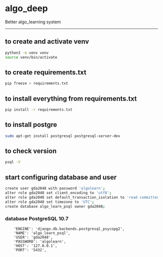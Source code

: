 # algo_deep
Better algo_learning system

-------

## to create and activate venv
```bash
python3 -m venv venv
source venv/bin/activate
```

## to create requirements.txt
```bash
pip freeze > requirements.txt
```

## to install everything from requirements.txt
```bash
pip install -r requirements.txt
```

## to install postgre
```bash
sudo apt-get install postgresql postgresql-server-dev
```

## to check version
```bash
psql -V
```

## start configuring database and user
```bash
create user gda2048 with password 'algolearn';
alter role gda2048 set client_encoding to 'utf8';
alter role gda2048 set default_transaction_isolation to 'read committed';
alter role gda2048 set timezone to 'UTC';
create database algo_learn_psql owner gda2048;
```

### database PostgreSQL 10.7
```python3
    'ENGINE': 'django.db.backends.postgresql_psycopg2',
    'NAME': 'algo_learn_psql',
    'USER': 'gda2048',
    'PASSWORD': 'algolearn',
    'HOST': '127.0.0.1',
    'PORT': '5432',
```
